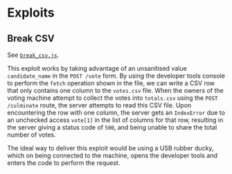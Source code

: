 # Exploits

## Break CSV

See [`break_csv.js`](./break_csv.js).

This exploit works by taking advantage of an unsanitised value
`candidate_name` in the `POST /vote` form. By using the developer tools
console to perform the `fetch` operation shown in the file, we can write a CSV
row that only contains one column to the `votes.csv` file. When the owners of
the voting machine attempt to collect the votes into `totals.csv` using the
`POST /culminate` route, the server attempts to read this CSV file. Upon
encountering the row with one column, the server gets an `IndexError` due to an
unchecked access `vote[1]` in the list of columns for that row, resulting in
the server giving a status code of `500`, and being unable to share the total
number of votes.

The ideal way to deliver this exploit would be using a USB rubber ducky, which
on being connected to the machine, opens the developer tools and enters the
code to perform the request.
